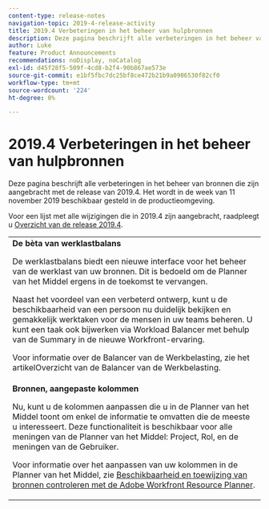 ```yaml
---
content-type: release-notes
navigation-topic: 2019-4-release-activity
title: 2019.4 Verbeteringen in het beheer van hulpbronnen
description: Deze pagina beschrijft alle verbeteringen in het beheer van bronnen die zijn aangebracht met de release van 2019.4. Het wordt in de week van 11 november 2019 beschikbaar gesteld in de productieomgeving.
author: Luke
feature: Product Announcements
recommendations: noDisplay, noCatalog
exl-id: d45f28f5-509f-4cd8-b2f4-90b867ae573e
source-git-commit: e1bf5fbc7dc25bf8ce472b21b9a0906530f82cf0
workflow-type: tm+mt
source-wordcount: '224'
ht-degree: 0%

---
```


# 2019.4 Verbeteringen in het beheer van hulpbronnen

Deze pagina beschrijft alle verbeteringen in het beheer van bronnen die zijn aangebracht met de release van 2019.4. Het wordt in de week van 11 november 2019 beschikbaar gesteld in de productieomgeving.

Voor een lijst met alle wijzigingen die in 2019.4 zijn aangebracht, raadpleegt u [Overzicht van de release 2019.4](../../../../product-announcements/product-releases/quarterly-release-archive/2019.4-release-activity/2019-4-release-activity-overview.md).

<table style="table-layout:auto"> 
 <col> 
 <tbody> 
  <tr> 
   <td><strong>De bèta van werklastbalans</strong> <p>De werklastbalans biedt een nieuwe interface voor het beheer van de werklast van uw bronnen. Dit is bedoeld om de Planner van het Middel ergens in de toekomst te vervangen.</p> <p>Naast het voordeel van een verbeterd ontwerp, kunt u de beschikbaarheid van een persoon nu duidelijk bekijken en gemakkelijk werktaken voor de mensen in uw teams beheren. U kunt een taak ook bijwerken via Workload Balancer met behulp van de Summary in de nieuwe Workfront-ervaring.</p> <p>Voor informatie over de Balancer van de Werkbelasting, zie het artikelOverzicht van de Balancer van de Werkbelasting.</p> </td> 
  </tr> 
  <tr> 
   <td><strong>Bronnen, aangepaste kolommen</strong> <p>Nu, kunt u de kolommen aanpassen die u in de Planner van het Middel toont om enkel de informatie te omvatten die de meeste u interesseert. Deze functionaliteit is beschikbaar voor alle meningen van de Planner van het Middel: Project, Rol, en de meningen van de Gebruiker.</p> <p>Voor informatie over het aanpassen van uw kolommen in de Planner van het Middel, zie <a href="../../../../resource-mgmt/resource-planning/resource-availability-allocation-resource-planner.md" class="MCXref xref" xrefformat="{para}">Beschikbaarheid en toewijzing van bronnen controleren met de Adobe Workfront Resource Planner</a>.</p> </td> 
  </tr> 
 </tbody> 
</table>
